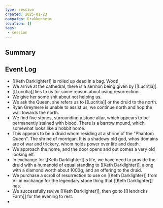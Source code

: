 ```yaml
---
type: session
created: 2025-01-23
campaign: Drakkenheim
location: []
tags:
 - session
---
```



## Summary

## Event Log

- [[Keth Darklighter]] is rolled up dead in a bag. Woot!
- We arrive at the cathedral, there is a sermon being given by [[Lucritia]].
- [[Lucritia]] lies to us for some reason about using resurrection.
- We give her some shit about not helping us.
- We ask the Queen, she refers us to [[Lucritia]] or the druid to the north.
- Ryan Greymere is unable to assist us, we continue north and hop the wall towards the north.
- We find five stones, surrounding a stone altar, which appears to be permanently stained with blood. There is a barrow mound, which somewhat looks like a hobbit home.
- This appears to be a druid whom residing at a shrine of the "Phantom Queen". The shrine of morrigan. It is a shadowy old god, whos domains are of war and trickery, whom holds power over life and death.
- We approach the home, and the door opens and out comes a very old looking elf.
- In exchange for [[Keth Darklighter]]'s life, we have need to provide the druid with a humanoid of equal standing to [[Keth Darklighter]], along with a diamond worth about 1000g, and an offering to the druid.
- We purchase a scroll of resurrection to use on [[Keth Darklighter]] from Vil in exchange for the legendary stone thing that [[Keth Darklighter]] has.
- We successfully revive [[Keth Darklighter]], then go to [[Hendricks Farm]] for the evening to rest.
- 

